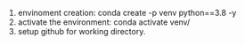 1. envinoment creation:    conda create -p venv python==3.8 -y
2. activate the environment:    conda activate venv/
3. setup github for working directory.
